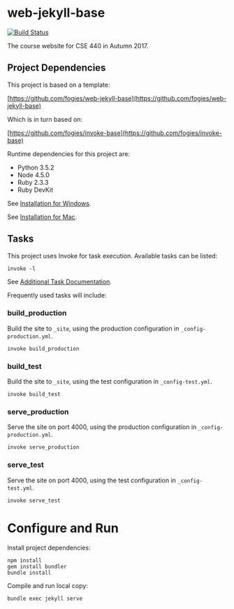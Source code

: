 # web-jekyll-base

[![Build Status](https://travis-ci.org/uwcse440/web-cse440-au17.svg?branch=master)](https://travis-ci.org/uwcse440/web-cse440-au17)

The course website for CSE 440 in Autumn 2017.

## Project Dependencies

This project is based on a template:

[https://github.com/fogies/web-jekyll-base](https://github.com/fogies/web-jekyll-base)

Which is in turn based on:

[https://github.com/fogies/invoke-base](https://github.com/fogies/invoke-base)

Runtime dependencies for this project are:
- Python 3.5.2
- Node 4.5.0
- Ruby 2.3.3
- Ruby DevKit

See [Installation for Windows](https://github.com/uwcse440/web-cse440-au17/blob/master/readme/install_windows.md).

See [Installation for Mac](https://github.com/uwcse440/web-cse440-au17/blob/master/readme/install_mac.md).

## Tasks

This project uses Invoke for task execution. Available tasks can be listed:

`invoke -l`

See [Additional Task Documentation](https://github.com/uwcse440/web-cse440-au17/blob/master/readme/invoke.md).

Frequently used tasks will include:

### build_production

Build the site to `_site`, using the production configuration in `_config-production.yml`.

`invoke build_production` 

### build_test

Build the site to `_site`, using the test configuration in `_config-test.yml`.

`invoke build_test` 

### serve_production

Serve the site on port 4000, using the production configuration in `_config-production.yml`.

`invoke serve_production` 

### serve_test

Serve the site on port 4000, using the test configuration in `_config-test.yml`.

`invoke serve_test` 


# Configure and Run

Install project dependencies:

~~~
npm install
gem install bundler
bundle install
~~~

Compile and run local copy:

~~~
bundle exec jekyll serve
~~~